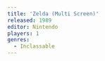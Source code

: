 ```yaml
---
title: 'Zelda (Multi Screen)'
released: 1989
editor: Nintendo
players: 1
genres:
  - Inclassable
---
```


